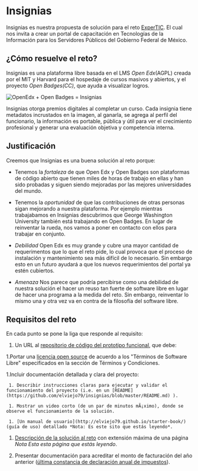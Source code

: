 # Insignias

  Insignias es nuestra propuesta de solución para el reto [ExperTIC](http://retos.datos.gob.mx/retos/9-expertic). El cual nos invita a crear un portal de capacitación en Tecnologías de la Información para los Servidores Públicos del Gobierno Federal de México.

## ¿Cómo resuelve el reto?

Insignias es una plataforma libre basada en el LMS *Open Edx*(AGPL) creada por el MIT y Harvard para el hospedaje de cursos masivos y abiertos, y el proyecto *Open Badges(CC)*, que ayuda a visualizar logros.

![OpenEdx + Open Badges = Insignias](https://drive.google.com/file/d/0B5x-DxhduKF5QjNkb2lxMDJlWFk/view?usp=sharing)


Insignias otorga premios digitales al completar un curso. Cada insignia tiene metadatos incrustados en la imagen, al ganarla, se agrega al perfil del funcionario, la información es portable, pública y útil para ver el crecimiento profesional y generar una evaluación objetiva y competencia interna.

## Justificación
Creemos que Insignias es una buena solución al reto porque:

* Tenemos la *fortaleza* de que Open Edx y Open Badges son plataformas de código abierto que tienen miles de horas de trabajo en ellas y han sido probadas y siguen siendo mejoradas por las mejores universidades del mundo.

* Tenemos la *oportunidad* de que las contribuciones de otras personas sigan mejorando a nuestra plataforma. Por ejemplo mientras trabajabamos en Insignias descubrimos que George Washington University también está trabajando en Open Badges. En lugar de reinventar la rueda, nos vamos a poner en contacto con ellos para trabajar en conjunto.

* *Debilidad* Open Edx es muy grande y cubre una mayor cantidad de requerimentos que lo que el reto pide, lo cual provoca que el proceso de instalación y mantenimiento sea más difícil de lo necesario. Sin embargo esto en un futuro ayudará a que los nuevos requerimientos del portal ya estén cubiertos.

* *Amenaza* Nos parece que podría percibirse como una debilidad de nuestra solución el hacer un reuso tan fuerte de software libre en lugar de hacer una programa a la medida del reto. Sin embargo, reinventar lo mismo una y otra vez va en contra de la filosofía del software libre.

## Requisitos del reto
En cada punto se pone la liga que responde al requisito:

1. Un URL al [repositorio de código del prototipo funcional](https://github.com/elviejo79/insignias), que debe:

  1.Portar una [licencia open source](https://github.com/elviejo79/insignias/blob/master/LICENCIA)  de acuerdo a los "Términos de Software Libre" especificados en la sección de Términos y Condiciones.

  1.Incluir documentación detallada y clara del proyecto:

     1. Describir instrucciones claras para ejecutar y validar el funcionamiento del proyecto (i.e. en un [README](https://github.com/elviejo79/insignias/blob/master/README.md) ).

     1. Mostrar un video corto (de un par de minutos mÃ¡ximo), donde se observe el funcionamiento de la solución.

     1. [Un manual de usuario](http://elviejo79.github.io/starter-book/) (guía de uso) detallado *Nota: Es este sito que estás leyendo*.


  1. [Descripción de la solución al reto](http://elviejo79.github.io/starter-book/index.html) con extensión máxima de una página *Nota Esta esta página que estás leyendo*.


1. Presentar documentación para acreditar el monto de facturación del año anterior ([última constancia de declaración anual de impuestos](https://drive.google.com/file/d/0B5x-DxhduKF5dlZoYlVLcXhVSUc1WnVEcy1zT0RtWllPQWFn/view?usp=sharing)).
